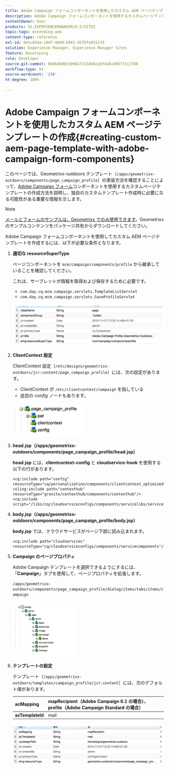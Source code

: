 ```yaml
---
title: Adobe Campaign フォームコンポーネントを使用したカスタム AEM ページテンプレートの作成
description: Adobe Campaign フォームコンポーネントを使用するカスタムページテンプレートの作成
contentOwner: User
products: SG_EXPERIENCEMANAGER/6.5/SITES
topic-tags: extending-aem
content-type: reference
exl-id: de5c634a-c0d7-4e69-b941-d2fbfe83117d
solution: Experience Manager, Experience Manager Sites
feature: Developing
role: Developer
source-git-commit: 66db4b0b5106617c534b6e1bf428a3057f2c2708
workflow-type: ht
source-wordcount: '238'
ht-degree: 100%

---
```


# Adobe Campaign フォームコンポーネントを使用したカスタム AEM ページテンプレートの作成{#creating-custom-aem-page-template-with-adobe-campaign-form-components}

このページでは、Geometrixx-outdoors テンプレート（`/apps/geometrixx-outdoors/components/page_campaign_profile`）の実装方法を確認することによって、[Adobe Campaign フォーム](/help/sites-authoring/adobe-campaign-components.md)コンポーネントを使用するカスタムページテンプレートの作成方法を説明し、独自のカスタムテンプレート作成時に必要になる可能性がある重要な情報を示します。

>[!NOTE]
>
>[メールとフォームのサンプルは、Geometrixx でのみ使用できます](/help/sites-developing/we-retail.md)。Geometrixx のサンプルコンテンツをパッケージ共有からダウンロードしてください。

Adobe Campaign フォームコンポーネントを使用してカスタム AEM ページテンプレートを作成するには、以下が必要な条件となります。

1. **適切な resourceSuperType**

   ページコンポーネントを `mcm/campaign/components/profile` から継承していることを確認してください。

   これは、サーブレットが情報を取得および保存するために必要です。

   * `com.day.cq.mcm.campaign.servlets.TemplateListServlet`
   * `com.day.cq.mcm.campaign.servlets.SaveProfileServlet`

   ![chlimage_1-201](assets/chlimage_1-201.png)

1. **ClientContext 設定**

   ClientContext 設定（`/etc/designs/geometrixx-outdoors/jcr:content/page_campaign_profile`）には、次の設定があります。

   * ClientContext が `/etc/clientcontext/campaign` を指している
   * 追加の *config* ノードもあります。

   ![chlimage_1-202](assets/chlimage_1-202.png)

1. **head.jsp（/apps/geometrixx-outdoors/components/page_campaign_profile/head.jsp）**

   **head.jsp** には、**clientcontext-config** と **cloudservice-hook** を使用する以下の行があります。

   ```
   <cq:include path="config" resourceType="cq/personalization/components/clientcontext_optimized/config"/>
   <sling:include path="contexthub" resourceType="granite/contexthub/components/contexthub"/>
   <cq:include script="/libs/cq/cloudserviceconfigs/components/servicelibs/servicelibs.jsp"/>
   ```

1. **body.jsp（/apps/geometrixx-outdoors/components/page_campaign_profile/body.jsp）**

   **body.jsp** では、クラウドサービスがページ下部に読み込まれます。

   ```
   <cq:include path="cloudservices" resourceType="cq/cloudserviceconfigs/components/servicecomponents"/>
   ```

1. **Campaign のページプロパティ**

   Adobe Campaign テンプレートを選択できるようにするには、「**Campaign**」タブを使用して、ページプロパティを拡張します。

   `/apps/geometrixx-outdoors/components/page_campaign_profile/dialog/items/tabs/items/campaign`

   ![chlimage_1-203](assets/chlimage_1-203.png)

1. **テンプレートの設定**

   テンプレート（`/apps/geometrixx-outdoors/templates/campaign_profile/jcr:content`）には、次のデフォルト値があります。

   | **acMapping** | mapRecipient（Adobe Campaign 6.1 の場合）、profile（Adobe Campaign Standard の場合） |
   |---|---|
   | **acTemplateId** | mail |

   ![chlimage_1-204](assets/chlimage_1-204.png)
